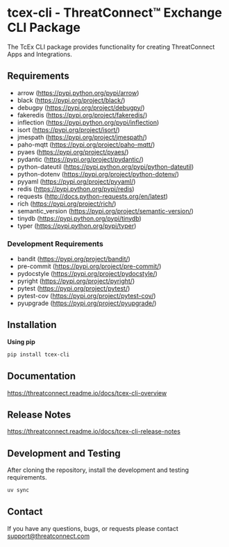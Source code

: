 # tcex-cli - ThreatConnect&trade; Exchange CLI Package

The TcEx CLI package provides functionality for creating ThreatConnect Apps and Integrations.

## Requirements

 * arrow (https://pypi.python.org/pypi/arrow)
 * black (https://pypi.org/project/black/)
 * debugpy (https://pypi.org/project/debugpy/)
 * fakeredis (https://pypi.org/project/fakeredis/)
 * inflection (https://pypi.python.org/pypi/inflection)
 * isort (https://pypi.org/project/isort/)
 * jmespath (https://pypi.org/project/jmespath/)
 * paho-mqtt (https://pypi.org/project/paho-mqtt/)
 * pyaes (https://pypi.org/project/pyaes/)
 * pydantic (https://pypi.org/project/pydantic/)
 * python-dateutil (https://pypi.python.org/pypi/python-dateutil)
 * python-dotenv (https://pypi.org/project/python-dotenv/)
 * pyyaml (https://pypi.org/project/pyyaml/)
 * redis (https://pypi.python.org/pypi/redis)
 * requests (http://docs.python-requests.org/en/latest)
 * rich (https://pypi.org/project/rich/)
 * semantic_version (https://pypi.org/project/semantic-version/)
 * tinydb (https://pypi.python.org/pypi/tinydb)
 * typer (https://pypi.python.org/pypi/typer)

### Development Requirements

 * bandit (https://pypi.org/project/bandit/)
 * pre-commit (https://pypi.org/project/pre-commit/)
 * pydocstyle (https://pypi.org/project/pydocstyle/)
 * pyright (https://pypi.org/project/pyright/)
 * pytest (https://pypi.org/project/pytest/)
 * pytest-cov (https://pypi.org/project/pytest-cov/)
 * pyupgrade (https://pypi.org/project/pyupgrade/)

## Installation

**Using pip**

```bash
pip install tcex-cli
```

## Documentation

https://threatconnect.readme.io/docs/tcex-cli-overview

## Release Notes

https://threatconnect.readme.io/docs/tcex-cli-release-notes

## Development and Testing

After cloning the repository, install the development and testing requirements.

```bash
uv sync
```

## Contact

If you have any questions, bugs, or requests please contact support@threatconnect.com
